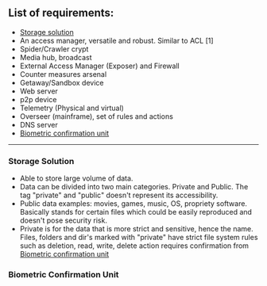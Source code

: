 ## List of requirements:
- [Storage solution](#storage)
- An access manager, versatile and robust. Similar to ACL [1]
- Spider/Crawler crypt
- Media hub, broadcast
- External Access Manager (Exposer) and Firewall
- Counter measures arsenal
- Getaway/Sandbox device
- Web server
- p2p device
- Telemetry (Physical and virtual)
- Overseer (mainframe), set of rules and actions 
- DNS server
- [Biometric confirmation unit](#biometric-confirmation-unit) 

---

### <a name="storage"></a>Storage Solution
- Able to store large volume of data.
- Data can be divided into two main categories. Private and Public. The tag "private" and "public" doesn't represent its accessibility.
- Public data examples: movies, games, music, OS, propriety software. Basically stands for certain files which could be easily reproduced and doesn't pose security risk.
- Private is for the data that is more strict and sensitive, hence the name. Files, folders and dir's marked with "private" have strict file system rules such as deletion, read, write, delete action requires confirmation from [Biometric confirmation unit](#biometric-confirmation-unit)


### <a name="biometric-confirmation-unit"></a> Biometric Confirmation Unit